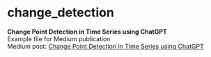 # change_detection
**Change Point Detection in Time Series using ChatGPT**<br>
Example file for Medium publication<br>
Medium post: [Change Point Detection in Time Series using ChatGPT](https://medium.com/@sztistvan/change-point-detection-in-time-series-using-chatgpt-22cc9172a130)
